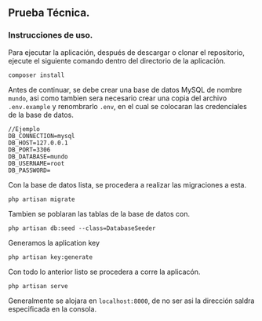 ## Prueba Técnica.

### Instrucciones de uso.

Para ejecutar la aplicación, después de descargar o clonar el repositorio, ejecute el siguiente comando dentro del directorio de la aplicación.

    composer install
     
Antes de continuar, se debe crear una base de datos MySQL de nombre `mundo`, asi como tambien sera necesario crear una copia del archivo `.env.example` y renombrarlo `.env`, en el cual se colocaran las credenciales de la base de datos.

    //Ejemplo
    DB_CONNECTION=mysql
    DB_HOST=127.0.0.1
    DB_PORT=3306
    DB_DATABASE=mundo
    DB_USERNAME=root
    DB_PASSWORD=

Con la base de datos lista, se procedera a realizar las migraciones a esta.

    php artisan migrate

Tambien se poblaran las tablas de la base de datos con.

    php artisan db:seed --class=DatabaseSeeder

Generamos la aplication key

    php artisan key:generate

Con todo lo anterior listo se procedera a corre la aplicacón.

    php artisan serve

Generalmente se alojara en `localhost:8000`, de no ser asi la dirección saldra especificada en la consola.
